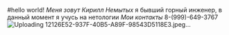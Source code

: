 #hello world!
*Меня зовут Кирилл Немытых*
я бывший горный инженер, в данный момент я учусь на нетологии
_Мои контакты_
8-(999)-649-3767
![Uploading 12126E52-937F-40B5-A89F-98543D5118E3.jpeg…]()
